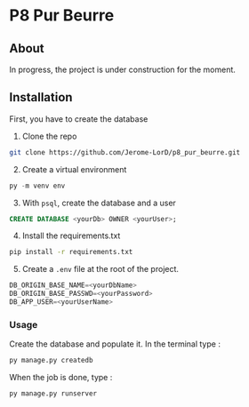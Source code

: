 # P8 Pur Beurre
## About
In progress, the project is under construction for the moment.


## Installation
First, you have to create the database
1. Clone the repo
```sh
git clone https://github.com/Jerome-LorD/p8_pur_beurre.git
```
2. Create a virtual environment
```py
py -m venv env
```
3. With `psql`, create the database and a user
```sql
CREATE DATABASE <yourDb> OWNER <yourUser>;
```
4. Install the requirements.txt
```sh
pip install -r requirements.txt
```
5. Create a `.env` file at the root of the project.
```py
DB_ORIGIN_BASE_NAME=<yourDbName>
DB_ORIGIN_BASE_PASSWD=<yourPassword>
DB_APP_USER=<yourUserName>
```

### Usage
Create the database and populate it. In the terminal type :
```py
py manage.py createdb
```

When the job is done, type :
```py
py manage.py runserver
```

